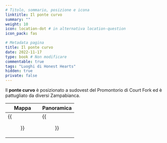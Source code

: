 ```yaml
---
# Titolo, sommario, posizione e icona
linktitle: Il ponte curvo
summary: ""
weight: 10
icon: location-dot # in alternativa location-question
icon_pack: fas

# Metadata pagina
title: Il ponte curvo
date: 2022-11-17
type: book # Non modificare
commentable: true
tags: "Luoghi di Honest Hearts"
hidden: true
private: false
---
```


<div class="fnv">

Il **ponte curvo** è posizionato a sudovest del Promontorio di Court Fork ed è pattugliato da diversi Zampabianca.

| Mappa | Panoramica |
| ----- | ---------- |
| {{<figure src="fnv/The_Bend_Bridge_loc.webp">}}      |   {{<figure src="fnv/The_Bend_Bridge.webp">}}         | 

</div>

